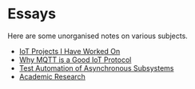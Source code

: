 # Essays

Here are some unorganised notes on various subjects. 

<!--
[C++](cpp.md)
[Python](python.md)
-->
 * [IoT Projects I Have Worked On](iot.md)
 * [Why MQTT is a Good IoT Protocol](mqtt.md)
 * [Test Automation of Asynchronous Subsystems](test_automation.md)
 * [Academic Research](academic.md)